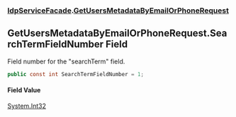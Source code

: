 ### [IdpServiceFacade](../index.md 'IdpServiceFacade').[GetUsersMetadataByEmailOrPhoneRequest](index.md 'IdpServiceFacade\.GetUsersMetadataByEmailOrPhoneRequest')

## GetUsersMetadataByEmailOrPhoneRequest\.SearchTermFieldNumber Field

Field number for the "searchTerm" field\.

```csharp
public const int SearchTermFieldNumber = 1;
```

#### Field Value
[System\.Int32](https://learn.microsoft.com/en-us/dotnet/api/system.int32 'System\.Int32')